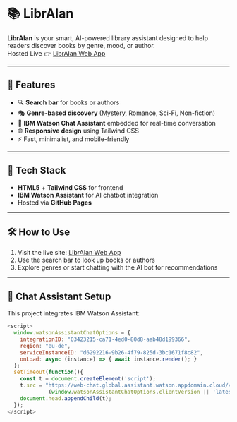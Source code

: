 # 📚 LibrAIan

**LibrAIan** is your smart, AI-powered library assistant designed to help readers discover books by genre, mood, or author.  
Hosted Live 👉 [LibrAIan Web App](http://ujjwalmishra731.github.io/LibrAIan/)

---

## 🚀 Features

- 🔍 **Search bar** for books or authors
- 🎭 **Genre-based discovery** (Mystery, Romance, Sci-Fi, Non-fiction)
- 💬 **IBM Watson Chat Assistant** embedded for real-time conversation
- 🌐 **Responsive design** using Tailwind CSS
- ⚡ Fast, minimalist, and mobile-friendly

---

## 🧠 Tech Stack

- **HTML5** + **Tailwind CSS** for frontend
- **IBM Watson Assistant** for AI chatbot integration
- Hosted via **GitHub Pages**

---

## 🛠 How to Use

1. Visit the live site: [LibrAIan Web App](http://ujjwalmishra731.github.io/LibrAIan/)
2. Use the search bar to look up books or authors
3. Explore genres or start chatting with the AI bot for recommendations

---

## 💬 Chat Assistant Setup

This project integrates IBM Watson Assistant:

```js
<script>
  window.watsonAssistantChatOptions = {
    integrationID: "03423215-ca71-4ed0-80d8-aab48d199366",
    region: "eu-de",
    serviceInstanceID: "d6292216-9b26-4f79-825d-3bc1671f8c82",
    onLoad: async (instance) => { await instance.render(); }
  };
  setTimeout(function(){
    const t = document.createElement('script');
    t.src = "https://web-chat.global.assistant.watson.appdomain.cloud/versions/" + 
             (window.watsonAssistantChatOptions.clientVersion || 'latest') + "/WatsonAssistantChatEntry.js";
    document.head.appendChild(t);
  });
</script>

